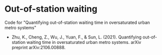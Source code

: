 # Out-of-station waiting
Code for "Quantifying out-of-station waiting time in oversaturated urban metro systems"
- Zhu, K., Cheng, Z., Wu, J., Yuan, F., & Sun, L. (2021). Quantifying out-of-station waiting time in oversaturated urban metro systems. arXiv preprint arXiv:2106.00888.
